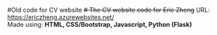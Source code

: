 #Old code for CV website
~~# The CV website code for Eric Zheng~~
URL: https://ericzheng.azurewebsites.net/ <br>
Made using: <b>HTML, CSS/Bootstrap, Javascript, Python (Flask) </b> <br>

